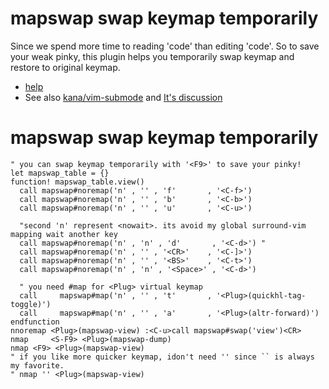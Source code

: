 # mapswap swap keymap temporarily

Since we spend more time to reading 'code' than editing 'code'.
So to save your weak pinky, this plugin helps you temporarily swap keymap and 
restore to original keymap.

* [help](https://github.com/t9md/vim-mapswap/blob/master/doc/mapswap.txt)
* See also [kana/vim-submode](https://github.com/kana/vim-submode) and [It's discussion](https://github.com/kana/vim-submode/issues/1)

# mapswap swap keymap temporarily
    " you can swap keymap temporarily with '<F9>' to save your pinky!
    let mapswap_table = {}
    function! mapswap_table.view()
      call mapswap#noremap('n' , '' , 'f'       , '<C-f>')
      call mapswap#noremap('n' , '' , 'b'       , '<C-b>')
      call mapswap#noremap('n' , '' , 'u'       , '<C-u>')

      "second 'n' represent <nowait>. its avoid my global surround-vim mapping wait another key
      call mapswap#noremap('n' , 'n' , 'd'       , '<C-d>') "
      call mapswap#noremap('n' , '' , '<CR>'    , '<C-]>')
      call mapswap#noremap('n' , '' , '<BS>'    , '<C-t>')
      call mapswap#noremap('n' , 'n' , '<Space>' , '<C-d>')

      " you need #map for <Plug> virtual keymap
      call     mapswap#map('n' , '' , 't'       , '<Plug>(quickhl-tag-toggle)')
      call     mapswap#map('n' , '' , 'a'       , '<Plug>(altr-forward)')
    endfunction
    nnoremap <Plug>(mapswap-view) :<C-u>call mapswap#swap('view')<CR>
    nmap     <S-F9> <Plug>(mapswap-dump)
    nmap <F9> <Plug>(mapswap-view)
    " if you like more quicker keymap, idon't need '' since `` is always my favorite.
    " nmap '' <Plug>(mapswap-view)
